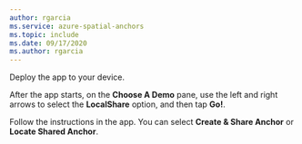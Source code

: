```yaml
---
author: rgarcia
ms.service: azure-spatial-anchors
ms.topic: include
ms.date: 09/17/2020
ms.author: rgarcia
---
```


Deploy the app to your device. 

After the app starts, on the **Choose A Demo** pane, use the left and right arrows to select the **LocalShare** option, and then tap **Go!**. 

Follow the instructions in the app. You can select **Create & Share Anchor** or **Locate Shared Anchor**.
